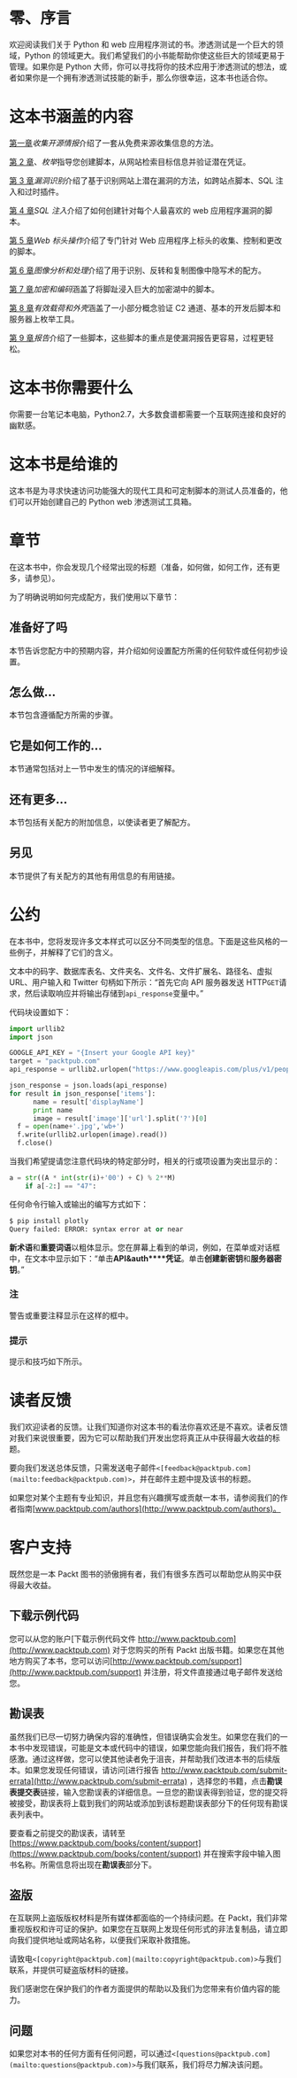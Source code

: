 # 零、序言

欢迎阅读我们关于 Python 和 web 应用程序测试的书。渗透测试是一个巨大的领域，Python 的领域更大。我们希望我们的小书能帮助你使这些巨大的领域更易于管理。如果你是 Python 大师，你可以寻找将你的技术应用于渗透测试的想法，或者如果你是一个拥有渗透测试技能的新手，那么你很幸运，这本书也适合你。

# 这本书涵盖的内容

[第一章](1.html "Chapter 1. Gathering Open Source Intelligence")*收集开源情报*介绍了一套从免费来源收集信息的方法。

[第 2 章](2.html "Chapter 2. Enumeration")、*枚举*指导您创建脚本，从网站检索目标信息并验证潜在凭证。

[第 3 章](3.html "Chapter 3. Vulnerability Identification")*漏洞识别*介绍了基于识别网站上潜在漏洞的方法，如跨站点脚本、SQL 注入和过时插件。

[第 4 章](4.html "Chapter 4. SQL Injection")*SQL 注入*介绍了如何创建针对每个人最喜欢的 web 应用程序漏洞的脚本。

[第 5 章](5.html "Chapter 5. Web Header Manipulation")*Web 标头操作*介绍了专门针对 Web 应用程序上标头的收集、控制和更改的脚本。

[第 6 章](6.html "Chapter 6. Image Analysis and Manipulation")*图像分析和处理*介绍了用于识别、反转和复制图像中隐写术的配方。

[第 7 章](7.html "Chapter 7. Encryption and Encoding")*加密和编码*涵盖了将脚趾浸入巨大的加密湖中的脚本。

[第 8 章](8.html "Chapter 8. Payloads and Shells")*有效载荷和外壳*涵盖了一小部分概念验证 C2 通道、基本的开发后脚本和服务器上枚举工具。

[第 9 章](9.html "Chapter 9. Reporting")*报告*介绍了一些脚本，这些脚本的重点是使漏洞报告更容易，过程更轻松。

# 这本书你需要什么

你需要一台笔记本电脑，Python2.7，大多数食谱都需要一个互联网连接和良好的幽默感。

# 这本书是给谁的

这本书是为寻求快速访问功能强大的现代工具和可定制脚本的测试人员准备的，他们可以开始创建自己的 Python web 渗透测试工具箱。

# 章节

在这本书中，你会发现几个经常出现的标题（准备，如何做，如何工作，还有更多，请参见）。

为了明确说明如何完成配方，我们使用以下章节：

## 准备好了吗

本节告诉您配方中的预期内容，并介绍如何设置配方所需的任何软件或任何初步设置。

## 怎么做…

本节包含遵循配方所需的步骤。

## 它是如何工作的…

本节通常包括对上一节中发生的情况的详细解释。

## 还有更多…

本节包括有关配方的附加信息，以使读者更了解配方。

## 另见

本节提供了有关配方的其他有用信息的有用链接。

# 公约

在本书中，您将发现许多文本样式可以区分不同类型的信息。下面是这些风格的一些例子，并解释了它们的含义。

文本中的码字、数据库表名、文件夹名、文件名、文件扩展名、路径名、虚拟 URL、用户输入和 Twitter 句柄如下所示：“首先它向 API 服务器发送 HTTP`GET`请求，然后读取响应并将输出存储到`api_response`变量中。”

代码块设置如下：

```py
import urllib2
import json

GOOGLE_API_KEY = "{Insert your Google API key}"
target = "packtpub.com"
api_response = urllib2.urlopen("https://www.googleapis.com/plus/v1/people? query="+target+"&key="+GOOGLE_API_KEY).read()

json_response = json.loads(api_response)
for result in json_response['items']:
      name = result['displayName']
      print name
      image = result['image']['url'].split('?')[0]
  f = open(name+'.jpg','wb+')
  f.write(urllib2.urlopen(image).read())
  f.close()
```

当我们希望提请您注意代码块的特定部分时，相关的行或项设置为突出显示的：

```py
a = str((A * int(str(i)+'00') + C) % 2**M)
    if a[-2:] == "47":
```

任何命令行输入或输出的编写方式如下：

```py
$ pip install plotly
Query failed: ERROR: syntax error at or near

```

**新术语**和**重要词语**以粗体显示。您在屏幕上看到的单词，例如，在菜单或对话框中，在文本中显示如下：“单击**API&auth****凭证**。单击**创建新密钥**和**服务器密钥**。”

### 注

警告或重要注释显示在这样的框中。

### 提示

提示和技巧如下所示。

# 读者反馈

我们欢迎读者的反馈。让我们知道你对这本书的看法你喜欢还是不喜欢。读者反馈对我们来说很重要，因为它可以帮助我们开发出您将真正从中获得最大收益的标题。

要向我们发送总体反馈，只需发送电子邮件`<[feedback@packtpub.com](mailto:feedback@packtpub.com)>`，并在邮件主题中提及该书的标题。

如果您对某个主题有专业知识，并且您有兴趣撰写或贡献一本书，请参阅我们的作者指南[www.packtpub.com/authors](http://www.packtpub.com/authors)。

# 客户支持

既然您是一本 Packt 图书的骄傲拥有者，我们有很多东西可以帮助您从购买中获得最大收益。

## 下载示例代码

您可以从您的账户[下载示例代码文件 http://www.packtpub.com](http://www.packtpub.com) 对于您购买的所有 Packt 出版书籍。如果您在其他地方购买了本书，您可以访问[http://www.packtpub.com/support](http://www.packtpub.com/support) 并注册，将文件直接通过电子邮件发送给您。

## 勘误表

虽然我们已尽一切努力确保内容的准确性，但错误确实会发生。如果您在我们的一本书中发现错误，可能是文本或代码中的错误，如果您能向我们报告，我们将不胜感激。通过这样做，您可以使其他读者免于沮丧，并帮助我们改进本书的后续版本。如果您发现任何错误，请访问[进行报告 http://www.packtpub.com/submit-errata](http://www.packtpub.com/submit-errata) ，选择您的书籍，点击**勘误表提交表**链接，输入您勘误表的详细信息。一旦您的勘误表得到验证，您的提交将被接受，勘误表将上载到我们的网站或添加到该标题勘误表部分下的任何现有勘误表列表中。

要查看之前提交的勘误表，请转至[https://www.packtpub.com/books/content/support](https://www.packtpub.com/books/content/support) 并在搜索字段中输入图书名称。所需信息将出现在**勘误表**部分下。

## 盗版

在互联网上盗版版权材料是所有媒体都面临的一个持续问题。在 Packt，我们非常重视版权和许可证的保护。如果您在互联网上发现任何形式的非法复制品，请立即向我们提供地址或网站名称，以便我们采取补救措施。

请致电`<[copyright@packtpub.com](mailto:copyright@packtpub.com)>`与我们联系，并提供可疑盗版材料的链接。

我们感谢您在保护我们的作者方面提供的帮助以及我们为您带来有价值内容的能力。

## 问题

如果您对本书的任何方面有任何问题，可以通过`<[questions@packtpub.com](mailto:questions@packtpub.com)>`与我们联系，我们将尽力解决该问题。
